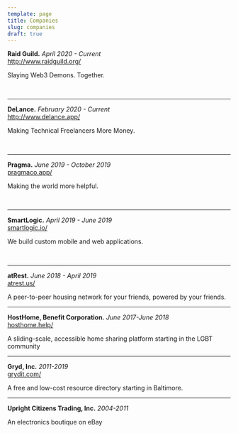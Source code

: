```yaml
---
template: page
title: Companies
slug: companies
draft: true
---
```

<strong>Raid Guild.</strong> <em>April 2020 - Current</em><br />
<a href="http://www.raidguild.org/">http://www.raidguild.org/</a></p>
<p>Slaying Web3 Demons. Together.</p><br/>
<hr/>
<strong>DeLance.</strong> <em>February 2020 - Current</em><br />
<a href="http://www.delance.app/">http://www.delance.app/</a></p>
<p>Making Technical Freelancers More Money.</p><br/>
<hr/>
<strong>Pragma.</strong> <em>June 2019 - October 2019</em><br />
<a href="http://www.pragmaco.app/">pragmaco.app/</a></p>
<p>Making the world more helpful.</p><br/>
<hr/>
<strong>SmartLogic.</strong> <em>April 2019 - June 2019</em><br />
<a href="http://www.smartlogic.io/">smartlogic.io/</a></p>
<p>We build custom mobile and web applications.</p><br/>
<hr/>
<strong>atRest.</strong> <em>June 2018 - April 2019</em><br />
<a href="http://www.atrest.us">atrest.us/</a></p>
<p>A peer-to-peer housing network for your friends, powered by your friends.</p><hr>
<strong>HostHome, Benefit Corporation.</strong> <em>June 2017-June 2018</em><br />
<a href="http://www.hosthome.help">hosthome.help/</a></p>
<p>A sliding-scale, accessible home sharing platform starting in the LGBT community</p>
<hr>
<strong>Gryd, Inc.</strong> <em>2011-2019</em><br />
<a href="http://www.grydit.com">grydit.com/</a>
<p>A free and low-cost resource directory starting in Baltimore.</p>
<hr>
<strong>Upright Citizens Trading, Inc.</strong> <em>2004-2011</em><br />
<p>An electronics boutique on eBay</p>